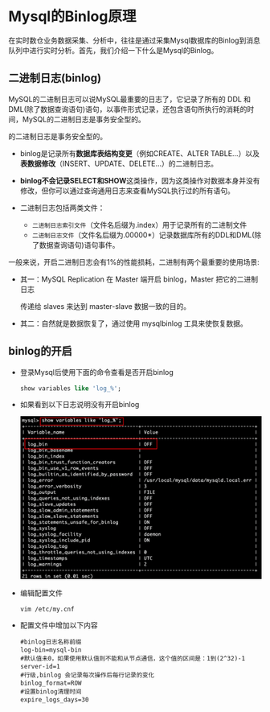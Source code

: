 # Mysql的Binlog原理

在实时数仓业务数据采集、分析中，往往是通过采集Mysql数据库的Binlog到消息队列中进行实时分析。首先，我们介绍一下什么是Mysql的Binlog。

## 二进制日志(binlog)

MySQL的二进制日志可以说MySQL最重要的日志了，它记录了所有的 DDL 和DML(除了数据查询语句)语句，以事件形式记录，还包含语句所执行的消耗的时间，MySQL的二进制日志是事务安全型的。

的二进制日志是事务安全型的。

- binlog是记录所有**数据库表结构变更**（例如CREATE、ALTER TABLE…）以及**表数据修改**（INSERT、UPDATE、DELETE…）的二进制日志。

- **binlog不会记录SELECT和SHOW**这类操作，因为这类操作对数据本身并没有修改，但你可以通过查询通用日志来查看MySQL执行过的所有语句。

- 二进制日志包括两类文件：
  - `二进制日志索引文件`（文件名后缀为.index）用于记录所有的二进制文件
  - `二进制日志文件`（文件名后缀为.00000*）记录数据库所有的DDL和DML(除了数据查询语句)语句事件。



一般来说，开启二进制日志会有1%的性能损耗，二进制有两个最重要的使用场景: 

- 其一：MySQL Replication 在 Master 端开启 binlog，Master 把它的二进制日志

  传递给 slaves 来达到 master-slave 数据一致的目的。

- 其二：自然就是数据恢复了，通过使用 mysqlbinlog 工具来使恢复数据。

## binlog的开启

- 登录Mysql后使用下面的命令查看是否开启binlog

  ```sql
  show variables like 'log_%';
  ```

- 如果看到以下日志说明没有开启binlog

  ![image-20210329235403290](业务数据采集.assets/image-20210329235403290.png)

- 编辑配置文件

  ```shell
  vim /etc/my.cnf
  ```

- 配置文件中增加以下内容

  ```shell
  #binlog日志名称前缀
  log-bin=mysql-bin
  #默认值未0，如果使用默认值则不能和从节点通信，这个值的区间是：1到(2^32)-1
  server-id=1
  #行级,binlog 会记录每次操作后每行记录的变化
  binlog_format=ROW
  #设置binlog清理时间
  expire_logs_days=30
  ```

  

  


